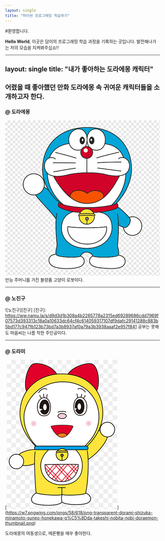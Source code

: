 ```yaml
---
layout: single
title: "파이썬 프로그래밍 학습하기"
---
```


#환영합니다.

**Hello World**, 이곳은 담이의 프로그래밍 학습 과정을 기록하는 곳입니다.
발전해나가는 저의 모습을 지켜봐주십쇼!!

---

layout: single
title:  "내가 좋아하는 도라에몽 캐릭터"
---

어렸을 때 좋아했던 만화 도라에몽 속 귀여운 캐릭터들을 소개하고자 한다.
---
### @ 도라에몽
![도라에몽](/assets/image/도라에몽.png)
만능 주머니를 가진 불량품 고양이 로봇이다.

---
### @ 노진구
![노진구][진구]
[진구]:
https://ww.namu.la/s/d9d3d1b308a4b2265778a2315ed69289686cdd7969f07573d393313c18a0a10633dc64cf4c614059317107df9dafc29141288c883b5bd177c947fb123b73bd7a3b8937af0a79a3b3938aaaf2e957f841
공부는 못해도 마음씨는 나름 착한 주인공이다. 

---
### @ 도라미
[![도라미](/assets/image/도라미.png "우리 귀여운 도라미 좀 보고 가세요")]
(https://w7.pngwing.com/pngs/58/618/png-transparent-dorami-shizuka-minamoto-suneo-honekawa-g%C5%8Dda-takeshi-nobita-nobi-doraemon-thumbnail.png)

도라에몽의 여동생으로, 메론빵을 매우 좋아한다.
